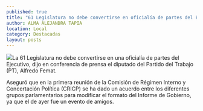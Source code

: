```yaml
---
published: true
title: "61 Legislatura no debe convertirse en oficialía de partes del Ejecutivo: Alfredo Femat; evento de amigos, el Informe de ayer, dice"
author: ALMA ALEJANDRA TAPIA
location: Local
category: Destacadas
layout: posts
---
```


![](http://i.imgur.com/gnk36F6m.jpg)La 61 Legislatura no debe convertirse en una oficialía de partes del Ejecutivo, dijo en conferencia de prensa el diputado del Partido del Trabajo (PT), Alfredo Femat.  

Aseguró que en la primera reunión de la Comisión de Régimen Interno y Concertación Política (CRICP) se ha dado un acuerdo entre los diferentes grupos parlamentarios para modificar el formato del Informe de Gobierno, ya que el de ayer fue un evento de amigos.
